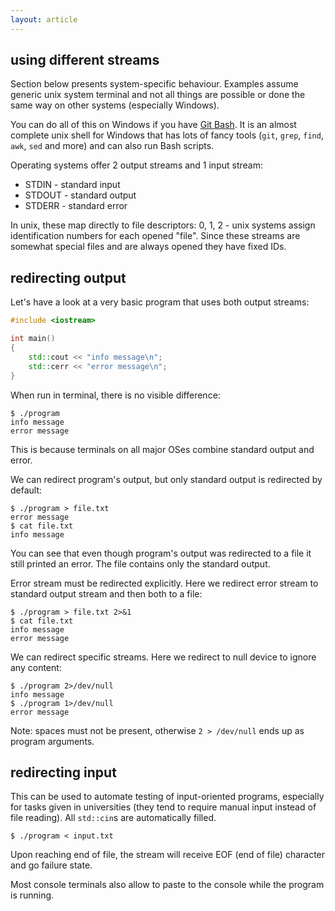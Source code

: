 ```yaml
---
layout: article
---
```


## using different streams

<div class="note info">
Section below presents system-specific behaviour. Examples assume generic unix system terminal and not all things are possible or done the same way on other systems (especially Windows).

You can do all of this on Windows if you have [Git Bash](https://git-scm.com/downloads). It is an almost complete unix shell for Windows that has lots of fancy tools (`git`, `grep`, `find`, `awk`, `sed` and more) and can also run Bash scripts.
</div>

Operating systems offer 2 output streams and 1 input stream:

- STDIN - standard input
- STDOUT - standard output
- STDERR - standard error

In unix, these map directly to file descriptors: 0, 1, 2 - unix systems assign identification numbers for each opened "file". Since these streams are somewhat special files and are always opened they have fixed IDs.

## redirecting output

Let's have a look at a very basic program that uses both output streams:

```c++
#include <iostream>

int main()
{
	std::cout << "info message\n";
	std::cerr << "error message\n";
}
```

When run in terminal, there is no visible difference:

~~~
$ ./program
info message
error message
~~~

This is because terminals on all major OSes combine standard output and error.

We can redirect program's output, but only standard output is redirected by default:

~~~
$ ./program > file.txt
error message
$ cat file.txt
info message
~~~

You can see that even though program's output was redirected to a file it still printed an error. The file contains only the standard output.

Error stream must be redirected explicitly. Here we redirect error stream to standard output stream and then both to a file:

~~~
$ ./program > file.txt 2>&1
$ cat file.txt
info message
error message
~~~

We can redirect specific streams. Here we redirect to null device to ignore any content:

~~~
$ ./program 2>/dev/null
info message
$ ./program 1>/dev/null
error message
~~~

Note: spaces must not be present, otherwise `2 > /dev/null` ends up as program arguments.

## redirecting input

This can be used to automate testing of input-oriented programs, especially for tasks given in universities (they tend to require manual input instead of file reading). All `std::cin`s are automatically filled.

~~~
$ ./program < input.txt
~~~

Upon reaching end of file, the stream will receive EOF (end of file) character and go failure state.

Most console terminals also allow to paste to the console while the program is running.
